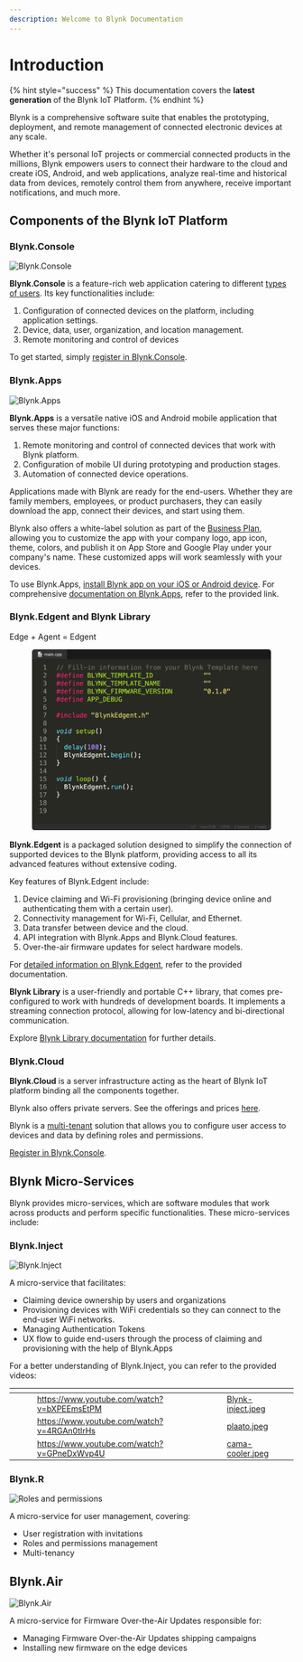 ```yaml
---
description: Welcome to Blynk Documentation
---
```


# Introduction

{% hint style="success" %}
This documentation covers the **latest generation** of the Blynk IoT Platform.
{% endhint %}

Blynk is a comprehensive software suite that enables the prototyping, deployment, and remote management of connected electronic devices at any scale.&#x20;

Whether it's personal IoT projects or commercial connected products in the millions, Blynk empowers users to connect their hardware to the cloud and create iOS, Android, and web applications, analyze real-time and historical data from devices, remotely control them from anywhere, receive important notifications, and much more.

## Components of the Blynk IoT Platform

### Blynk.Console

![Blynk.Console](https://user-images.githubusercontent.com/72824404/119524638-8041df00-bd86-11eb-831a-0d38fc6c07d3.png)

**Blynk.Console** is a feature-rich web application catering to different [types of users](concepts/users/). Its key functionalities include:

1. Configuration of connected devices on the platform, including application settings.
2. Device, data, user, organization, and location management.
3. Remote monitoring and control of devices

To get started, simply [register in Blynk.Console](https://blynk.cloud).



### Blynk.Apps

![Blynk.Apps](https://user-images.githubusercontent.com/72824404/119525085-e464a300-bd86-11eb-84dc-a4f3de0f7ec9.png)

**Blynk.Apps** is a versatile native iOS and Android mobile application that serves these major functions:

1. Remote monitoring and control of connected devices that work with Blynk platform.
2. Configuration of mobile UI during prototyping and production stages.
3. Automation of connected device operations.

Applications made with Blynk are ready for the end-users. Whether they are family members, employees, or product purchasers, they can easily download the app, connect their devices, and start using them.

Blynk also offers a white-label solution as part of the [Business Plan](https://blynk.io/pricing/business-plan), allowing you to customize the app with your company logo, app icon, theme, colors, and publish it on App Store and Google Play under your company's name. These customized apps will work seamlessly with your devices.

To use Blynk.Apps, [install Blynk app on your iOS or Android device](downloads/blynk-apps-for-ios-and-android.md). For comprehensive [documentation on Blynk.Apps](broken-reference), refer to the provided link.



### Blynk.Edgent and Blynk Library

Edge + Agent = Edgent

<figure><img src=".gitbook/assets/Device-template 3.png" alt=""><figcaption></figcaption></figure>

**Blynk.Edgent** is a packaged solution designed to simplify the connection of supported devices to the Blynk platform, providing access to all its advanced features without extensive coding.

Key features of Blynk.Edgent include:

1. Device claiming and Wi-Fi provisioning (bringing device online and authenticating them with a certain user).
2. Connectivity management for Wi-Fi, Cellular, and Ethernet.
3. Data transfer between device and the cloud.
4. API integration with Blynk.Apps and Blynk.Cloud features.
5. Over-the-air firmware updates for select hardware models.

For [detailed information on Blynk.Edgent](broken-reference), refer to the provided documentation.

**Blynk Library** is a user-friendly and portable C++ library, that comes pre-configured to work with hundreds of development boards. It implements a streaming connection protocol, allowing for low-latency and bi-directional communication.&#x20;

Explore [Blynk Library documentation](broken-reference) for further details.



### Blynk.Cloud

**Blynk.Cloud** is a server infrastructure acting as the heart of Blynk IoT platform binding all the components together.

Blynk also offers private servers. See the offerings and prices [here](https://blynk.io/pricing).

Blynk is a [multi-tenant](concepts/users/multi-tenant-tree-structure.md) solution that allows you to configure user access to devices and data by defining roles and permissions.

[Register in Blynk.Console](https://blynk.cloud).



## Blynk Micro-Services

Blynk provides micro-services, which are software modules that work across products and perform  specific functionalities. These micro-services include:

### Blynk.Inject

![Blynk.Inject](https://user-images.githubusercontent.com/72824404/119472455-ef9ddb80-bd52-11eb-9c6a-e54746ae32dd.png)

A micro-service that facilitates:

* Claiming device ownership by users and organizations
* Provisioning devices with WiFi credentials so they can connect to the end-user WiFi networks.
* Managing Authentication Tokens
* UX flow to guide end-users through the process of claiming and provisioning with the help of Blynk.Apps

For a better understanding of Blynk.Inject, you can refer to the provided videos:

<table data-column-title-hidden data-view="cards"><thead><tr><th></th><th data-hidden></th><th data-hidden></th><th data-hidden data-card-target data-type="content-ref"></th><th data-hidden data-card-cover data-type="files"></th></tr></thead><tbody><tr><td></td><td></td><td></td><td><a href="https://www.youtube.com/watch?v=bXPEEmsEtPM">https://www.youtube.com/watch?v=bXPEEmsEtPM</a></td><td><a href=".gitbook/assets/Blynk-inject.jpeg">Blynk-inject.jpeg</a></td></tr><tr><td></td><td></td><td></td><td><a href="https://www.youtube.com/watch?v=4RGAn0tlrHs">https://www.youtube.com/watch?v=4RGAn0tlrHs</a></td><td><a href=".gitbook/assets/plaato.jpeg">plaato.jpeg</a></td></tr><tr><td></td><td></td><td></td><td><a href="https://www.youtube.com/watch?v=GPneDxWvp4U">https://www.youtube.com/watch?v=GPneDxWvp4U</a></td><td><a href=".gitbook/assets/cama-cooler.jpeg">cama-cooler.jpeg</a></td></tr></tbody></table>



### Blynk.**R**

![Roles and permissions](https://user-images.githubusercontent.com/72824404/119471708-3808c980-bd52-11eb-89bd-7b003fc94da1.png)

A micro-service for user management, covering:

* User registration with invitations
* Roles and permissions management
* Multi-tenancy

## Blynk.Air

![Blynk.Air](https://user-images.githubusercontent.com/72824404/119467722-72706780-bd4e-11eb-809c-eebfe3078bb1.png)

A micro-service for Firmware Over-the-Air Updates responsible for:

* Managing Firmware Over-the-Air Updates shipping campaigns
* Installing new firmware on the edge devices
